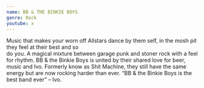 ```yaml
---
name: BB & THE BINKIE BOYS
genre: Rock
youtube: x
---
```

<!--StartFragment-->

Music that makes your worn off Allstars dance by them self, in the mosh pit they feel at their best and so\
do you. A magical mixture between garage punk and stoner rock with a feel for rhythm. BB & the Binkie Boys is united by their shared love for beer, music and Ivo. Formerly know as Shit Machine, they still have the same energy but are now rocking harder than ever. “BB & the Binkie Boys is the best band ever” – Ivo.

<!--EndFragment-->